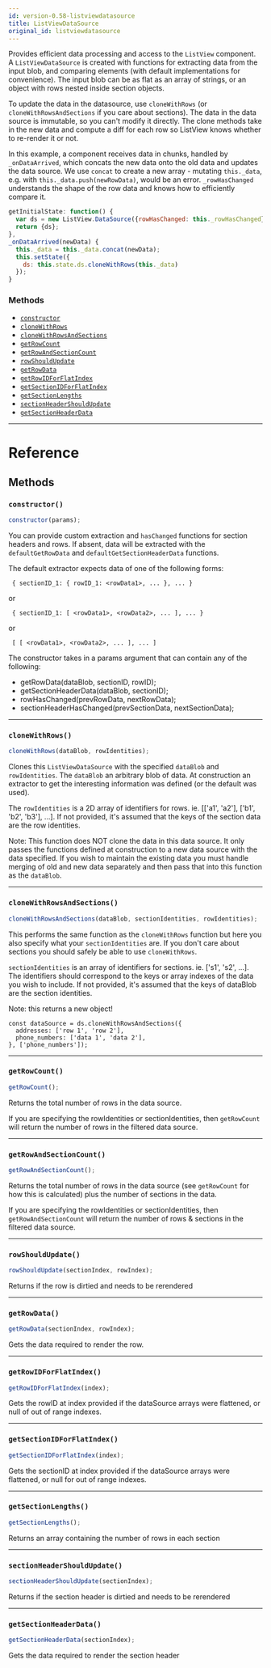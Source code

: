 ```yaml
---
id: version-0.58-listviewdatasource
title: ListViewDataSource
original_id: listviewdatasource
---
```


Provides efficient data processing and access to the `ListView` component. A `ListViewDataSource` is created with functions for extracting data from the input blob, and comparing elements (with default implementations for convenience). The input blob can be as flat as an array of strings, or an object with rows nested inside section objects.

To update the data in the datasource, use `cloneWithRows` (or `cloneWithRowsAndSections` if you care about sections). The data in the data source is immutable, so you can't modify it directly. The clone methods take in the new data and compute a diff for each row so ListView knows whether to re-render it or not.

In this example, a component receives data in chunks, handled by `_onDataArrived`, which concats the new data onto the old data and updates the data source. We use `concat` to create a new array - mutating `this._data`, e.g. with `this._data.push(newRowData)`, would be an error. `_rowHasChanged` understands the shape of the row data and knows how to efficiently compare it.

```jsx
getInitialState: function() {
  var ds = new ListView.DataSource({rowHasChanged: this._rowHasChanged});
  return {ds};
},
_onDataArrived(newData) {
  this._data = this._data.concat(newData);
  this.setState({
    ds: this.state.ds.cloneWithRows(this._data)
  });
}
```

### Methods

- [`constructor`](listviewdatasource.md#constructor)
- [`cloneWithRows`](listviewdatasource.md#clonewithrows)
- [`cloneWithRowsAndSections`](listviewdatasource.md#clonewithrowsandsections)
- [`getRowCount`](listviewdatasource.md#getrowcount)
- [`getRowAndSectionCount`](listviewdatasource.md#getrowandsectioncount)
- [`rowShouldUpdate`](listviewdatasource.md#rowshouldupdate)
- [`getRowData`](listviewdatasource.md#getrowdata)
- [`getRowIDForFlatIndex`](listviewdatasource.md#getrowidforflatindex)
- [`getSectionIDForFlatIndex`](listviewdatasource.md#getsectionidforflatindex)
- [`getSectionLengths`](listviewdatasource.md#getsectionlengths)
- [`sectionHeaderShouldUpdate`](listviewdatasource.md#sectionheadershouldupdate)
- [`getSectionHeaderData`](listviewdatasource.md#getsectionheaderdata)

---

# Reference

## Methods

### `constructor()`

```jsx
constructor(params);
```

You can provide custom extraction and `hasChanged` functions for section headers and rows. If absent, data will be extracted with the `defaultGetRowData` and `defaultGetSectionHeaderData` functions.

The default extractor expects data of one of the following forms:

     { sectionID_1: { rowID_1: <rowData1>, ... }, ... }

or

     { sectionID_1: [ <rowData1>, <rowData2>, ... ], ... }

or

     [ [ <rowData1>, <rowData2>, ... ], ... ]

The constructor takes in a params argument that can contain any of the following:

- getRowData(dataBlob, sectionID, rowID);
- getSectionHeaderData(dataBlob, sectionID);
- rowHasChanged(prevRowData, nextRowData);
- sectionHeaderHasChanged(prevSectionData, nextSectionData);

---

### `cloneWithRows()`

```jsx
cloneWithRows(dataBlob, rowIdentities);
```

Clones this `ListViewDataSource` with the specified `dataBlob` and `rowIdentities`. The `dataBlob` an arbitrary blob of data. At construction an extractor to get the interesting information was defined (or the default was used).

The `rowIdentities` is a 2D array of identifiers for rows. ie. [['a1', 'a2'], ['b1', 'b2', 'b3'], ...]. If not provided, it's assumed that the keys of the section data are the row identities.

Note: This function does NOT clone the data in this data source. It only passes the functions defined at construction to a new data source with the data specified. If you wish to maintain the existing data you must handle merging of old and new data separately and then pass that into this function as the `dataBlob`.

---

### `cloneWithRowsAndSections()`

```jsx
cloneWithRowsAndSections(dataBlob, sectionIdentities, rowIdentities);
```

This performs the same function as the `cloneWithRows` function but here you also specify what your `sectionIdentities` are. If you don't care about sections you should safely be able to use `cloneWithRows`.

`sectionIdentities` is an array of identifiers for sections. ie. ['s1', 's2', ...]. The identifiers should correspond to the keys or array indexes of the data you wish to include. If not provided, it's assumed that the keys of dataBlob are the section identities.

Note: this returns a new object!

```
const dataSource = ds.cloneWithRowsAndSections({
  addresses: ['row 1', 'row 2'],
  phone_numbers: ['data 1', 'data 2'],
}, ['phone_numbers']);
```

---

### `getRowCount()`

```jsx
getRowCount();
```

Returns the total number of rows in the data source.

If you are specifying the rowIdentities or sectionIdentities, then `getRowCount` will return the number of rows in the filtered data source.

---

### `getRowAndSectionCount()`

```jsx
getRowAndSectionCount();
```

Returns the total number of rows in the data source (see `getRowCount` for how this is calculated) plus the number of sections in the data.

If you are specifying the rowIdentities or sectionIdentities, then `getRowAndSectionCount` will return the number of rows & sections in the filtered data source.

---

### `rowShouldUpdate()`

```jsx
rowShouldUpdate(sectionIndex, rowIndex);
```

Returns if the row is dirtied and needs to be rerendered

---

### `getRowData()`

```jsx
getRowData(sectionIndex, rowIndex);
```

Gets the data required to render the row.

---

### `getRowIDForFlatIndex()`

```jsx
getRowIDForFlatIndex(index);
```

Gets the rowID at index provided if the dataSource arrays were flattened, or null of out of range indexes.

---

### `getSectionIDForFlatIndex()`

```jsx
getSectionIDForFlatIndex(index);
```

Gets the sectionID at index provided if the dataSource arrays were flattened, or null for out of range indexes.

---

### `getSectionLengths()`

```jsx
getSectionLengths();
```

Returns an array containing the number of rows in each section

---

### `sectionHeaderShouldUpdate()`

```jsx
sectionHeaderShouldUpdate(sectionIndex);
```

Returns if the section header is dirtied and needs to be rerendered

---

### `getSectionHeaderData()`

```jsx
getSectionHeaderData(sectionIndex);
```

Gets the data required to render the section header
